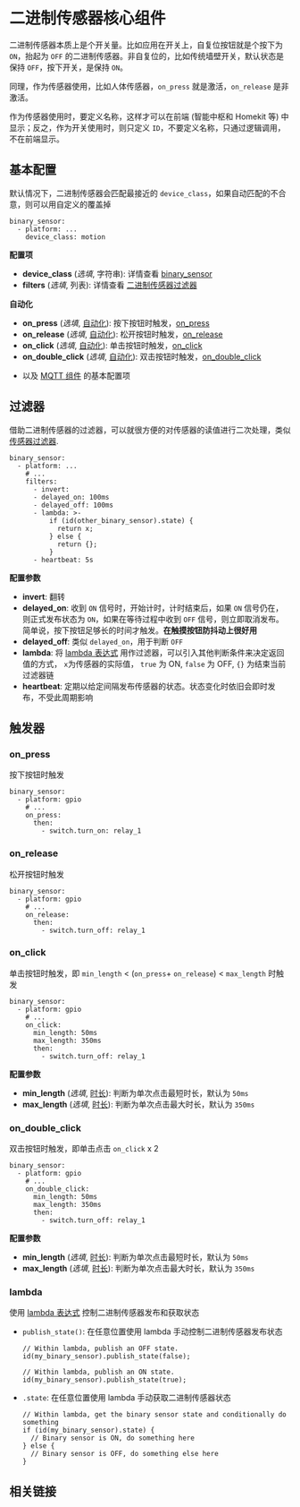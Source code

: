 # 二进制传感器核心组件

二进制传感器本质上是个开关量。比如应用在开关上，自复位按钮就是个按下为 `ON`，抬起为 `OFF` 的二进制传感器。非自复位的，比如传统墙壁开关，默认状态是保持 `OFF`，按下开关，是保持 `ON`。

同理，作为传感器使用，比如人体传感器，`on_press` 就是激活，`on_release` 是非激活。

作为传感器使用时，要定义名称，这样才可以在前端 (智能中枢和 Homekit 等) 中显示；反之，作为开关使用时，则只定义 `ID`，不要定义名称，只通过逻辑调用，不在前端显示。



## 基本配置

默认情况下，二进制传感器会匹配最接近的 `device_class`，如果自动匹配的不合意，则可以用自定义的覆盖掉

```
binary_sensor:
  - platform: ...
    device_class: motion
```

**配置项**

- **device_class** (*选填*, 字符串): 详情查看 [binary_sensor](ctl/components/binary_sensor)
- **filters** (*选填*, 列表):  详情查看 [二进制传感器过滤器](#过滤器)

**自动化**

- **on_press** (*选填*, [自动化](mqtt/guides/automations)): 按下按钮时触发，[on_press](mqtt/components/binary_sensor/#on_press)
- **on_release** (*选填*, [自动化](mqtt/guides/automations)): 松开按钮时触发，[on_release](mqtt/components/binary_sensor/#on_release)
- **on_click** (*选填*, [自动化](mqtt/guides/automations)): 单击按钮时触发，[on_click](mqtt/components/binary_sensor/#on_click)
- **on_double_click** (*选填*, [自动化](mqtt/guides/automations)): 双击按钮时触发，[on_double_click](mqtt/components/binary_sensor/#on_double_click)
<!-- - **on_multi_click** (*选填*, [自动化](mqtt/guides/automations)): -->
- 以及 [MQTT 组件](mqtt/components/mqtt#MQTT-组件基本配置项) 的基本配置项



## 过滤器

借助二进制传感器的过滤器，可以就很方便的对传感器的读值进行二次处理，类似 [传感器过滤器](mqtt/components/sensor/#过滤器).

```
binary_sensor:
  - platform: ...
    # ...
    filters:
      - invert:
      - delayed_on: 100ms
      - delayed_off: 100ms
      - lambda: >-
          if (id(other_binary_sensor).state) {
            return x;
          } else {
            return {};
          }
      - heartbeat: 5s
```

**配置参数**

- **invert**: 翻转
- **delayed_on**: 收到 `ON` 信号时，开始计时，计时结束后，如果 `ON` 信号仍在，则正式发布状态为 `ON`，如果在等待过程中收到 `OFF` 信号，则立即取消发布。简单说，按下按钮足够长的时间才触发。**在触摸按钮防抖动上很好用**
- **delayed_off**: 类似 `delayed_on`，用于判断 `OFF`
- **lambda**: 将 [lambda 表达式](mqtt/guides/automations#lambda-表达式) 用作过滤器，可以引入其他判断条件来决定返回值的方式， `x`为传感器的实际值， `true` 为 ON, `false` 为 OFF, `{}` 为结束当前过滤器链
- **heartbeat**: 定期以给定间隔发布传感器的状态。状态变化时依旧会即时发布，不受此周期影响




## 触发器

### on_press

按下按钮时触发

```
binary_sensor:
  - platform: gpio
    # ...
    on_press:
      then:
        - switch.turn_on: relay_1
```


### on_release

松开按钮时触发

```
binary_sensor:
  - platform: gpio
    # ...
    on_release:
      then:
        - switch.turn_off: relay_1
```

### on_click

单击按钮时触发，即 `min_length` < (`on_press`+ `on_release`) < `max_length` 时触发

```
binary_sensor:
  - platform: gpio
    # ...
    on_click:
      min_length: 50ms
      max_length: 350ms
      then:
        - switch.turn_off: relay_1
```

**配置参数**

- **min_length** (*选填*, [时长](mqtt/guides/configuration-types#时长)): 判断为单次点击最短时长，默认为 `50ms`
- **max_length** (*选填*, [时长](mqtt/guides/configuration-types#时长)): 判断为单次点击最大时长，默认为 `350ms`


### on_double_click

双击按钮时触发，即单击点击 `on_click` x 2

```
binary_sensor:
  - platform: gpio
    # ...
    on_double_click:
      min_length: 50ms
      max_length: 350ms
      then:
        - switch.turn_off: relay_1
```

**配置参数**

- **min_length** (*选填*, [时长](mqtt/guides/configuration-types#时长)): 判断为单次点击最短时长，默认为 `50ms`
- **max_length** (*选填*, [时长](mqtt/guides/configuration-types#时长)): 判断为单次点击最大时长，默认为 `350ms`


<!-- ### `on_multi_click` -->



### lambda

使用 [lambda 表达式](mqtt/guides/automations#lambda-表达式) 控制二进制传感器发布和获取状态


- `publish_state()`: 在任意位置使用 lambda 手动控制二进制传感器发布状态

  ```
  // Within lambda, publish an OFF state.
  id(my_binary_sensor).publish_state(false);
  
  // Within lambda, publish an ON state.
  id(my_binary_sensor).publish_state(true);
  ```

- `.state`: 在任意位置使用 lambda 手动获取二进制传感器状态

  ```
  // Within lambda, get the binary sensor state and conditionally do something
  if (id(my_binary_sensor).state) {
    // Binary sensor is ON, do something here
  } else {
    // Binary sensor is OFF, do something else here
  }
  ```




## 相关链接

